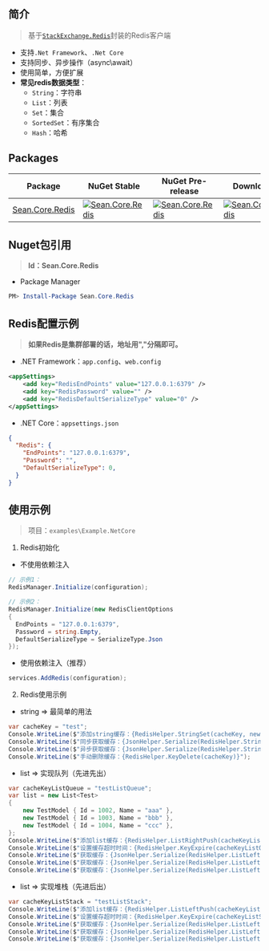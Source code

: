 ## 简介

> 基于[`StackExchange.Redis`](https://github.com/StackExchange/StackExchange.Redis)封装的Redis客户端

- 支持`.Net Framework`、`.Net Core`
- 支持同步、异步操作（async\await）
- 使用简单，方便扩展
- **常见redis数据类型**：
  - `String`：字符串
  - `List`：列表
  - `Set`：集合
  - `SortedSet`：有序集合
  - `Hash`：哈希

## Packages

| Package                                                            | NuGet Stable                                                                                                              | NuGet Pre-release                                                                                                            | Downloads                                                                                                                  | MyGet                                                                                                                                                 |
| ------------------------------------------------------------------ | ------------------------------------------------------------------------------------------------------------------------- | ---------------------------------------------------------------------------------------------------------------------------- | -------------------------------------------------------------------------------------------------------------------------- | ----------------------------------------------------------------------------------------------------------------------------------------------------- |
| [Sean.Core.Redis](https://www.nuget.org/packages/Sean.Core.Redis/) | [![Sean.Core.Redis](https://img.shields.io/nuget/v/Sean.Core.Redis.svg)](https://www.nuget.org/packages/Sean.Core.Redis/) | [![Sean.Core.Redis](https://img.shields.io/nuget/vpre/Sean.Core.Redis.svg)](https://www.nuget.org/packages/Sean.Core.Redis/) | [![Sean.Core.Redis](https://img.shields.io/nuget/dt/Sean.Core.Redis.svg)](https://www.nuget.org/packages/Sean.Core.Redis/) | [![Sean.Core.Redis MyGet](https://img.shields.io/myget/sean/vpre/Sean.Core.Redis.svg)](https://www.myget.org/feed/sean/package/nuget/Sean.Core.Redis) |

## Nuget包引用

> **Id：Sean.Core.Redis**

- Package Manager

```powershell
PM> Install-Package Sean.Core.Redis
```

## Redis配置示例

> **如果Redis是集群部署的话，地址用","分隔即可。**

- .NET Framework：`app.config`、`web.config`

```xml
<appSettings>
    <add key="RedisEndPoints" value="127.0.0.1:6379" />
    <add key="RedisPassword" value="" />
    <add key="RedisDefaultSerializeType" value="0" />
</appSettings>
```

- .NET Core：`appsettings.json`

```json
{
  "Redis": {
    "EndPoints": "127.0.0.1:6379",
    "Password": "",
    "DefaultSerializeType": 0,
  }
}
```

## 使用示例

> 项目：`examples\Example.NetCore`

1. Redis初始化
- 不使用依赖注入

```csharp
// 示例1：
RedisManager.Initialize(configuration);

// 示例2：
RedisManager.Initialize(new RedisClientOptions
{
  EndPoints = "127.0.0.1:6379",
  Password = string.Empty,
  DefaultSerializeType = SerializeType.Json
});
```

- 使用依赖注入（推荐）

```csharp
services.AddRedis(configuration);
```

2. Redis使用示例
- string => 最简单的用法

```csharp
var cacheKey = "test";
Console.WriteLine($"添加string缓存：{RedisHelper.StringSet(cacheKey, new TestModel { Id = 1001, Name = "Sean" }, TimeSpan.FromSeconds(20))}");
Console.WriteLine($"同步获取缓存：{JsonHelper.Serialize(RedisHelper.StringGet<Test>(cacheKey))}");
Console.WriteLine($"异步获取缓存：{JsonHelper.Serialize(RedisHelper.StringGetAsync<Test>(cacheKey).Result)}");
Console.WriteLine($"手动删除缓存：{RedisHelper.KeyDelete(cacheKey)}");
```

- list => 实现队列（先进先出）

```csharp
var cacheKeyListQueue = "testListQueue";
var list = new List<Test>
{
    new TestModel { Id = 1002, Name = "aaa" },
    new TestModel { Id = 1003, Name = "bbb" },
    new TestModel { Id = 1004, Name = "ccc" },
};
Console.WriteLine($"添加list缓存：{RedisHelper.ListRightPush(cacheKeyListQueue, list)}");
Console.WriteLine($"设置缓存超时时间：{RedisHelper.KeyExpire(cacheKeyListQueue, TimeSpan.FromSeconds(20))}");
Console.WriteLine($"获取缓存：{JsonHelper.Serialize(RedisHelper.ListLeftPop<Test>(cacheKeyListQueue))}");
Console.WriteLine($"获取缓存：{JsonHelper.Serialize(RedisHelper.ListLeftPop<Test>(cacheKeyListQueue))}");
Console.WriteLine($"获取缓存：{JsonHelper.Serialize(RedisHelper.ListLeftPop<Test>(cacheKeyListQueue))}");
```

- list => 实现堆栈（先进后出）

```csharp
var cacheKeyListStack = "testListStack";
Console.WriteLine($"添加list缓存：{RedisHelper.ListLeftPush(cacheKeyListStack, list)}");
Console.WriteLine($"设置缓存超时时间：{RedisHelper.KeyExpire(cacheKeyListStack, TimeSpan.FromSeconds(20))}");
Console.WriteLine($"获取缓存：{JsonHelper.Serialize(RedisHelper.ListLeftPop<Test>(cacheKeyListStack))}");
Console.WriteLine($"获取缓存：{JsonHelper.Serialize(RedisHelper.ListLeftPop<Test>(cacheKeyListStack))}");
Console.WriteLine($"获取缓存：{JsonHelper.Serialize(RedisHelper.ListLeftPop<Test>(cacheKeyListStack))}");
```
